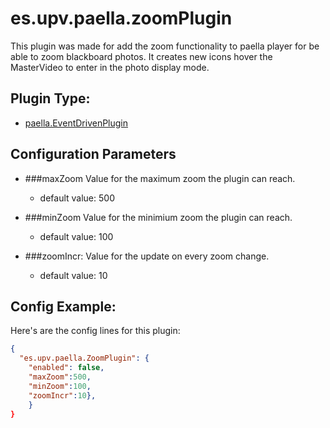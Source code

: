 # es.upv.paella.zoomPlugin

This plugin was made for add the zoom functionality to paella player for be able to zoom blackboard photos. It creates new icons hover the MasterVideo to enter in the photo display mode.


## Plugin Type:
- [paella.EventDrivenPlugin](../plugin_type.md)
## Configuration Parameters

* ###maxZoom
	Value for the maximum zoom the plugin can reach.
	- default value: 500

* ###minZoom
	Value for the minimium zoom the plugin can reach.
	- default value: 100

* ###zoomIncr: 
	Value for the update on every zoom change.
	- default value: 10

## Config Example:

Here's are the config  lines for this plugin:

```json
{
  "es.upv.paella.ZoomPlugin": {
	"enabled": false, 
	"maxZoom":500, 
	"minZoom":100, 
	"zoomIncr":10},
	}
}
```
